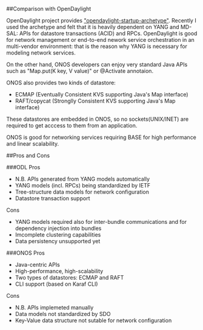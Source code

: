 ##Comparison with OpenDaylight

OpenDaylight project provides ["opendaylight-startup-archetype"](https://wiki.opendaylight.org/view/OpenDaylight_Controller:MD-SAL:Startup_Project_Archetype). Recently I used the archetype and felt that it is heavily dependent on YANG and MD-SAL: APIs for datastore transactions (ACID) and RPCs. OpenDaylight is good for network management or end-to-end nework service orchestration in an multi-vendor environment: that is the reason why YANG is necessary for modeling network services.

On the other hand, ONOS developers can enjoy very standard Java APIs such as "Map.put(K key, V value)" or @Activate annotaion.

ONOS also provides two kinds of datastore:
- ECMAP (Eventually Consistent KVS supporting Java's Map interface)
- RAFT/copycat (Stronglly Consistent KVS supporting Java's Map interface)

These datastores are embedded in ONOS, so no sockets(UNIX/INET) are required to get acccess to them from an application.

ONOS is good for networking services requiring BASE for high performance and linear scalability.

##Pros and Cons

###ODL
Pros
- N.B. APIs generated from YANG models automatically
- YANG models (incl. RPCs) being standardized by IETF
- Tree-structure data models for network configuration
- Datastore transaction support

Cons
- YANG models required also for inter-bundle communications and for dependency injection into bundles
- Imcomplete clustering capabilities
- Data persistency unsupported yet

###ONOS
Pros
- Java-centric APIs
- High-performance, high-scalability
- Two types of datastores: ECMAP and RAFT
- CLI support (based on Karaf CLI)

Cons
- N.B. APIs implemeted manually
- Data models not standardized by SDO 
- Key-Value data structure not sutable for network configuration 

